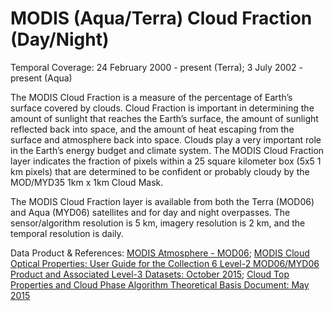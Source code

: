 # MODIS (Aqua/Terra) Cloud Fraction (Day/Night)
Temporal Coverage: 24 February 2000 - present (Terra); 3 July 2002 - present (Aqua)

The MODIS Cloud Fraction is a measure of the percentage of Earth’s surface covered by clouds. Cloud Fraction is important in determining the amount of sunlight that reaches the Earth’s surface, the amount of sunlight reflected back into space, and the amount of heat escaping from the surface and atmosphere back into space. Clouds play a very important role in the Earth’s energy budget and climate system. The MODIS Cloud Fraction layer indicates the fraction of pixels within a 25 square kilometer box (5x5 1 km pixels) that are determined to be confident or probably cloudy by the MOD/MYD35 1km x 1km Cloud Mask.

The MODIS Cloud Fraction layer is available from both the Terra (MOD06) and Aqua (MYD06) satellites and for day and night overpasses. The sensor/algorithm resolution is 5 km, imagery resolution is 2 km, and the temporal resolution is daily.

Data Product & References: [MODIS Atmosphere - MOD06](http://modis-atmos.gsfc.nasa.gov/MOD06_L2/format.html); [MODIS Cloud Optical Properties: User Guide for the Collection 6 Level-2 MOD06/MYD06 Product and Associated Level-3 Datasets: October 2015](http://modis-atmos.gsfc.nasa.gov/_docs/C6MOD06OPUserGuide.pdf); [Cloud Top Properties and Cloud Phase Algorithm Theoretical Basis Document: May 2015](http://modis-atmos.gsfc.nasa.gov/_docs/MOD06-ATBD_2015_05_01.pdf)
